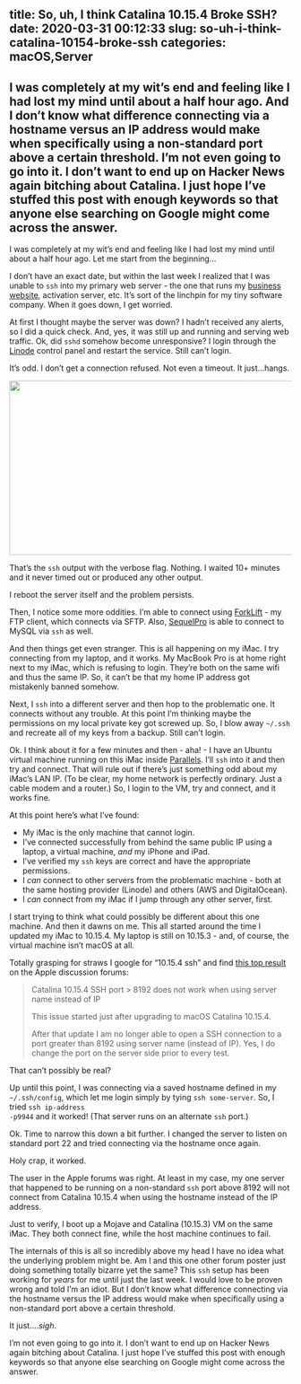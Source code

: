 title: So, uh, I think Catalina 10.15.4 Broke SSH?
date: 2020-03-31 00:12:33
slug: so-uh-i-think-catalina-10154-broke-ssh
categories: macOS,Server
---
I was completely at my wit’s end and feeling like I had lost my mind until about a half hour ago. And I don’t know what difference connecting via a hostname versus an IP address would make when specifically using a non-standard port above a certain threshold. I’m not even going to go into it. I don’t want to end up on Hacker News again bitching about Catalina. I just hope I’ve stuffed this post with enough keywords so that anyone else searching on Google might come across the answer.
---
I was completely at my wit’s end and feeling like I had lost my mind until about a half hour ago. Let me start from the beginning...

I don’t have an exact date, but within the last week I realized that I was unable to <code>ssh</code> into my primary web server - the one that runs my <a href="https://clickontyler.com">business website</a>, activation server, etc. It’s sort of the linchpin for my tiny software company. When it goes down, I get worried.

At first I thought maybe the server was down? I hadn’t received any alerts, so I did a quick check. And, yes, it was still up and running and serving web traffic. Ok, did <code>sshd</code> somehow become unresponsive? I login through the <a href="https://www.linode.com">Linode</a> control panel and restart the service. Still can’t login.

It’s odd. I don’t get a connection refused. Not even a timeout. It just...hangs.

<img class="alignnone size-full" src="{{site_cdn}}/wp-content/uploads/2020/03/ssh1.png" width="1241" height="311" />

That’s the <code>ssh</code> output with the verbose flag. Nothing. I waited 10+ minutes and it never timed out or produced any other output.

I reboot the server itself and the problem persists.

Then, I notice some more oddities. I’m able to connect using <a href="https://binarynights.com">ForkLift</a> - my FTP client, which connects via SFTP. Also, <a href="http://sequelpro.com">SequelPro</a> is able to connect to MySQL via <code>ssh</code> as well.

And then things get even stranger. This is all happening on my iMac. I try connecting from my laptop, and it works. My MacBook Pro is at home right next to my iMac, which is refusing to login. They’re both on the same wifi and thus the same IP. So, it can’t be that my home IP address got mistakenly banned somehow.

Next, I <code>ssh</code> into a different server and then hop to the problematic one. It connects without any trouble. At this point I’m thinking maybe the permissions on my local private key got screwed up. So, I blow away <code>~/.ssh</code> and recreate all of my keys from a backup. Still can’t login.

Ok. I think about it for a few minutes and then - aha! - I have an Ubuntu virtual machine running on this iMac inside <a href="https://www.parallels.com">Parallels</a>. I’ll <code>ssh</code> into it and then try and connect. That will rule out if there’s just something odd about my iMac’s LAN IP. (To be clear, my home network is perfectly ordinary. Just a cable modem and a router.) So, I login to the VM, try and connect, and it works fine.

At this point here’s what I’ve found:

<ul>
<li>My iMac is the only machine that cannot login.</li>
<li>I’ve connected successfully from behind the same public IP using a laptop, a virtual machine, <em>and</em> my iPhone and iPad.</li>
<li>I’ve verified my <code>ssh</code> keys are correct and have the appropriate permissions.</li>
<li>I <em>can</em> connect to other servers from the problematic machine - both at the same hosting provider (Linode) and others (AWS and DigitalOcean).</li>
<li>I <em>can</em> connect from my iMac if I jump through any other server, first.</li>
</ul>

I start trying to think what could possibly be different about this one machine. And then it dawns on me. This all started around the time I updated my iMac to 10.15.4. My laptop is still on 10.15.3 - and, of course, the virtual machine isn’t macOS at all.

Totally grasping for straws I google for “10.15.4 ssh” and find <a href="https://discussions.apple.com/thread/251226509">this top result</a> on the Apple discussion forums:

> Catalina 10.15.4 SSH port &#62; 8192 does not work when using server name instead of IP
> 
> This issue started just after upgrading to macOS Catalina 10.15.4.
> 
> After that update I am no longer able to open a SSH connection to a port greater than 8192 using server name (instead of IP). Yes, I do change the port on the server side prior to every test.

That can’t possibly be real?

Up until this point, I was connecting via a saved hostname defined in my <code>~/.ssh/config</code>, which let me login simply by tying <code>ssh some-server</code>. So, I tried <code>ssh ip-address -p9944</code> and it worked! (That server runs on an alternate <code>ssh</code> port.)

Ok. Time to narrow this down a bit further. I changed the server to listen on standard port 22 and tried connecting via the hostname once again.

Holy crap, it worked.

The user in the Apple forums was right. At least in my case, my one server that happened to be running on a non-standard <code>ssh</code> port above 8192 will not connect from Catalina 10.15.4 when using the hostname instead of the IP address.

Just to verify, I boot up a Mojave and Catalina (10.15.3) VM on the same iMac. They both connect fine, while the host machine continues to fail.

The internals of this is all so incredibly above my head I have no idea what the underlying problem might be. Am I and this one other forum poster just doing something totally bizarre yet the same? This <code>ssh</code> setup has been working for <em>years</em> for me until just the last week. I would love to be proven wrong and told I’m an idiot. But I don’t know what difference connecting via the hostname versus the IP address would make when specifically using a non-standard port above a certain threshold.

It just....<em>sigh</em>.

I’m not even going to go into it. I don’t want to end up on Hacker News again bitching about Catalina. I just hope I’ve stuffed this post with enough keywords so that anyone else searching on Google might come across the answer.